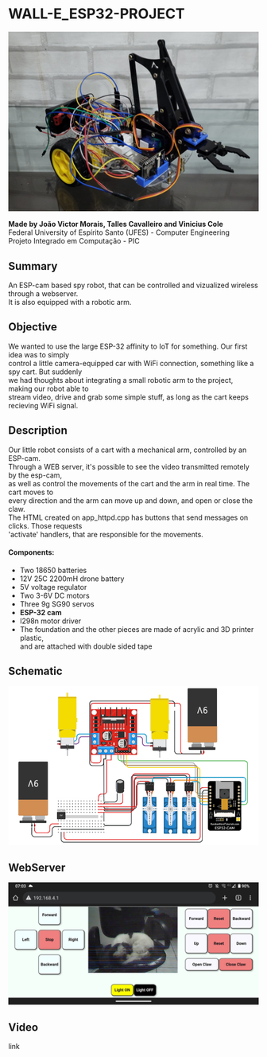 # WALL-E_ESP32-PROJECT
<div align="center">
<img src="https://github.com/jvmoraiscb/WALL-E-ESP32/blob/main/images/WALL-E-ESP32.jpg"/>
</div>
<div>
<p><b>Made by João Victor Morais, Talles Cavalleiro and Vinicius Cole</b>
<br>Federal University of Espírito Santo (UFES) - Computer Engineering
<br>Projeto Integrado em Computação - PIC</p>
</div>

## Summary

An ESP-cam based spy robot, that can be controlled and vizualized wireless through a webserver.  
It is also equipped with a robotic arm.

## Objective

We wanted to use the large ESP-32 affinity to IoT for something. Our first idea was to simply  
control a little camera-equipped car with WiFi connection, something like a spy cart. But suddenly  
we had thoughts about integrating a small robotic arm to the project, making our robot able to  
stream video, drive and grab some simple stuff, as long as the cart keeps recieving WiFi signal.

## Description 

Our little robot consists of a cart with a mechanical arm, controlled by an ESP-cam.  
Through a WEB server, it's possible to see the video transmitted remotely by the esp-cam,  
as well as control the movements of the cart and the arm in real time. The cart moves to  
every direction and the arm can move up and down, and open or close the claw.  
The HTML created on app_httpd.cpp has buttons that send messages on clicks. Those requests  
'activate' handlers, that are responsible for the movements.

#### Components:
- Two 18650 batteries
- 12V 25C 2200mH drone battery
- 5V voltage regulator
- Two 3-6V DC motors
- Three 9g SG90 servos
- **ESP-32 cam**
- l298n motor driver
- The foundation and the other pieces are made of acrylic and 3D printer plastic,  
and are attached with double sided tape

## Schematic
<div align="center">
<img src="https://github.com/jvmoraiscb/WALL-E-ESP32/blob/main/images/electrical-schematic.png"/>
</div>

## WebServer
<img src="https://github.com/jvmoraiscb/WALL-E-ESP32/blob/main/images/web-server.jpg"/>
</div>
<div>

## Video
link
